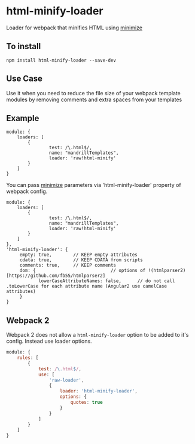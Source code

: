 # html-minify-loader
Loader for webpack that minifies HTML using [minimize](https://github.com/Moveo/minimize)

To install
---

```
npm install html-minify-loader --save-dev
```

Use Case
---
Use it when you need to reduce the file size of your webpack template modules by removing comments and extra spaces from your templates

Example
---
```
module: {
    loaders: [
        {
                test: /\.html$/,
                name: "mandrillTemplates",
                loader: 'raw!html-minify'
        }
    ]
}
```

You can pass [minimize](https://github.com/Moveo/minimize) parameters via 'html-minify-loader' property of webpack config.

```
module: {
    loaders: [
        {
                test: /\.html$/,
                name: "mandrillTemplates",
                loader: 'raw!html-minify'
        }
    ]
},
'html-minify-loader': {
     empty: true,        // KEEP empty attributes
     cdata: true,        // KEEP CDATA from scripts
     comments: true,     // KEEP comments
     dom: {                            // options of !(htmlparser2)[https://github.com/fb55/htmlparser2]
            lowerCaseAttributeNames: false,      // do not call .toLowerCase for each attribute name (Angular2 use camelCase attributes)
     }
}

```

## Webpack 2

Webpack 2 does not allow a `html-minify-loader` option to be added to it's config.  Instead use loader options.

```javascript
module: {
    rules: [
        {
            test: /\.html$/,
            use: [
                'raw-loader',
                {
                    loader: 'html-minify-loader',
                    options: {
                        quotes: true
                    }
                }
            ]
        }
    ]
}
```
